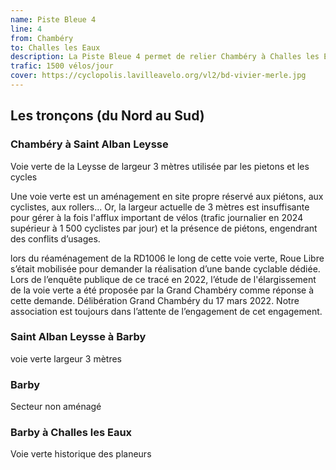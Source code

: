 ```yaml
---
name: Piste Bleue 4
line: 4
from: Chambéry
to: Challes les Eaux
description: La Piste Bleue 4 permet de relier Chambéry à Challes les Eaux via Bassens, Saint Alban Leysse et Barby. Après avoir longé la Leysse jusqu'à Barby, elle relie Challes les Eaux par la voie verte des planeurs, le long de l'aérodrome de Challes les Eaux.
trafic: 1500 vélos/jour
cover: https://cyclopolis.lavilleavelo.org/vl2/bd-vivier-merle.jpg
---
```


## Les tronçons (du Nord au Sud)

### Chambéry à Saint Alban Leysse
Voie verte de la Leysse de largeur 3 mètres utilisée par les pietons et les cycles

Une voie verte est un aménagement en site propre réservé aux piétons, aux cyclistes, aux rollers...  Or, la largeur actuelle de 3 mètres est insuffisante pour gérer à la fois l'afflux important de vélos (trafic journalier en 2024 supérieur à 1 500 cyclistes par jour) et la présence de piétons, engendrant des conflits d’usages.

lors du réaménagement de la RD1006 le long de cette voie verte, Roue Libre s’était mobilisée pour demander la réalisation d’une bande cyclable dédiée. Lors de l’enquête publique de ce tracé en 2022, l’étude de l'élargissement de la voie verte a été proposée par la Grand Chambéry comme réponse à cette demande. Délibération Grand Chambéry du 17 mars 2022. Notre association est toujours dans l’attente de l’engagement de cet engagement.

### Saint Alban Leysse à Barby
voie verte
largeur 3 mètres

### Barby
Secteur non aménagé

### Barby à Challes les Eaux
Voie verte historique des planeurs
